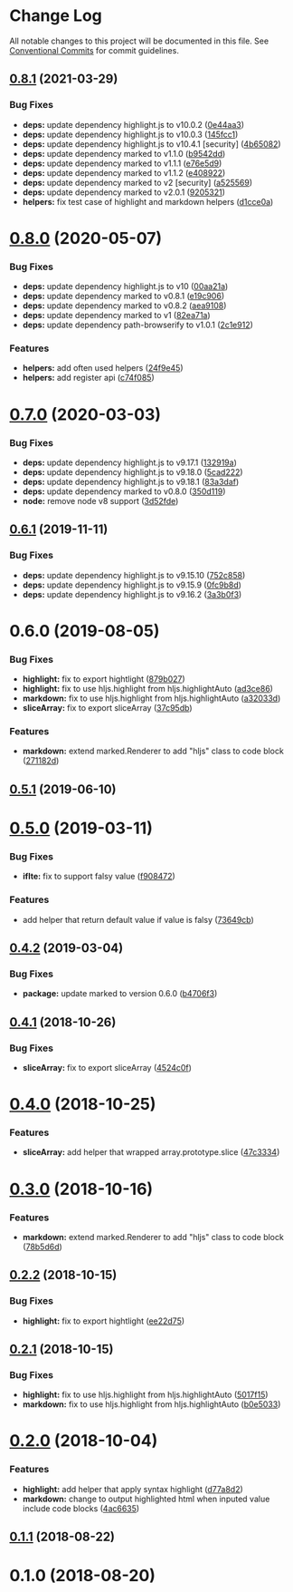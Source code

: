 # Change Log

All notable changes to this project will be documented in this file.
See [Conventional Commits](https://conventionalcommits.org) for commit guidelines.

## [0.8.1](https://github.com/hidoo/handlebars-lib/compare/v0.8.0...v0.8.1) (2021-03-29)


### Bug Fixes

* **deps:** update dependency highlight.js to v10.0.2 ([0e44aa3](https://github.com/hidoo/handlebars-lib/commit/0e44aa3854ff81588164053788bad341cf404e81))
* **deps:** update dependency highlight.js to v10.0.3 ([145fcc1](https://github.com/hidoo/handlebars-lib/commit/145fcc134393ed7f78aa939f152cc36e9f3f929c))
* **deps:** update dependency highlight.js to v10.4.1 [security] ([4b65082](https://github.com/hidoo/handlebars-lib/commit/4b65082a04ff19f07ae127557fb8b0bfc541e88a))
* **deps:** update dependency marked to v1.1.0 ([b9542dd](https://github.com/hidoo/handlebars-lib/commit/b9542ddefefb2928a8debbfbd1e7bb4346e96661))
* **deps:** update dependency marked to v1.1.1 ([e76e5d9](https://github.com/hidoo/handlebars-lib/commit/e76e5d9dbb9f37084ddd72a1c65727c993861b59))
* **deps:** update dependency marked to v1.1.2 ([e408922](https://github.com/hidoo/handlebars-lib/commit/e4089226c17a1be1c22585f02208079e3517162c))
* **deps:** update dependency marked to v2 [security] ([a525569](https://github.com/hidoo/handlebars-lib/commit/a525569bcf70ff9102b17a58f0de97273d9ffb3b))
* **deps:** update dependency marked to v2.0.1 ([9205321](https://github.com/hidoo/handlebars-lib/commit/92053218b2672c684dadbd5b01dd2aa31d0666d8))
* **helpers:** fix test case of highlight and markdown helpers ([d1cce0a](https://github.com/hidoo/handlebars-lib/commit/d1cce0a3fee5930153c712db77a2c579f1de7eff))





# [0.8.0](https://github.com/hidoo/handlebars-lib/compare/v0.7.0...v0.8.0) (2020-05-07)


### Bug Fixes

* **deps:** update dependency highlight.js to v10 ([00aa21a](https://github.com/hidoo/handlebars-lib/commit/00aa21abb32483b7335edbcc4d997772f1a05c53))
* **deps:** update dependency marked to v0.8.1 ([e19c906](https://github.com/hidoo/handlebars-lib/commit/e19c90642fd63cdd50d846b442019b0652e78d0f))
* **deps:** update dependency marked to v0.8.2 ([aea9108](https://github.com/hidoo/handlebars-lib/commit/aea91084b9596b0687e74c10a16d8913fd1c061e))
* **deps:** update dependency marked to v1 ([82ea71a](https://github.com/hidoo/handlebars-lib/commit/82ea71a27e3e26b600cdeae28035ec46175e4075))
* **deps:** update dependency path-browserify to v1.0.1 ([2c1e912](https://github.com/hidoo/handlebars-lib/commit/2c1e9125bbd3d3e439841dc8b8246226864c48b4))


### Features

* **helpers:** add often used helpers ([24f9e45](https://github.com/hidoo/handlebars-lib/commit/24f9e45fb77f31427f6e43cb99462bd1aedbf608))
* **helpers:** add register api ([c74f085](https://github.com/hidoo/handlebars-lib/commit/c74f085f26b60629e04a7de543d374db72e63d58))





# [0.7.0](https://github.com/hidoo/handlebars-lib/compare/v0.6.1...v0.7.0) (2020-03-03)


### Bug Fixes

* **deps:** update dependency highlight.js to v9.17.1 ([132919a](https://github.com/hidoo/handlebars-lib/commit/132919ac9a41b6b185c55fa21c848fe2309b528c))
* **deps:** update dependency highlight.js to v9.18.0 ([5cad222](https://github.com/hidoo/handlebars-lib/commit/5cad22200f9f9ec7e690e9bc41ef313dba3e5a85))
* **deps:** update dependency highlight.js to v9.18.1 ([83a3daf](https://github.com/hidoo/handlebars-lib/commit/83a3dafc336930b1d95b8383324d354f46d883da))
* **deps:** update dependency marked to v0.8.0 ([350d119](https://github.com/hidoo/handlebars-lib/commit/350d11941987d4290d7588344f92ca850ccd3e04))
* **node:** remove node v8 support ([3d52fde](https://github.com/hidoo/handlebars-lib/commit/3d52fde59fad4484146fe923597bd2106c89f4cd))





## [0.6.1](https://github.com/hidoo/handlebars-lib/compare/v0.6.0...v0.6.1) (2019-11-11)


### Bug Fixes

* **deps:** update dependency highlight.js to v9.15.10 ([752c858](https://github.com/hidoo/handlebars-lib/commit/752c858))
* **deps:** update dependency highlight.js to v9.15.9 ([0fc9b8d](https://github.com/hidoo/handlebars-lib/commit/0fc9b8d))
* **deps:** update dependency highlight.js to v9.16.2 ([3a3b0f3](https://github.com/hidoo/handlebars-lib/commit/3a3b0f3))





# 0.6.0 (2019-08-05)


### Bug Fixes

* **highlight:** fix to export hightlight ([879b027](https://github.com/hidoo/handlebars-lib/commit/879b027))
* **highlight:** fix to use hljs.highlight from hljs.highlightAuto ([ad3ce86](https://github.com/hidoo/handlebars-lib/commit/ad3ce86))
* **markdown:** fix to use hljs.highlight from hljs.highlightAuto ([a32033d](https://github.com/hidoo/handlebars-lib/commit/a32033d))
* **sliceArray:** fix to export sliceArray ([37c95db](https://github.com/hidoo/handlebars-lib/commit/37c95db))


### Features

* **markdown:** extend marked.Renderer to add "hljs" class to code block ([271182d](https://github.com/hidoo/handlebars-lib/commit/271182d))





<a name="0.5.1"></a>
## [0.5.1](https://github.com/hidoo/handlebars-helpers/compare/v0.5.0...v0.5.1) (2019-06-10)



<a name="0.5.0"></a>
# [0.5.0](https://github.com/hidoo/handlebars-helpers/compare/v0.4.2...v0.5.0) (2019-03-11)


### Bug Fixes

* **iflte:** fix to support falsy value ([f908472](https://github.com/hidoo/handlebars-helpers/commit/f908472))


### Features

* add helper that return default value if value is falsy ([73649cb](https://github.com/hidoo/handlebars-helpers/commit/73649cb))



<a name="0.4.2"></a>
## [0.4.2](https://github.com/hidoo/handlebars-helpers/compare/v0.4.1...v0.4.2) (2019-03-04)


### Bug Fixes

* **package:** update marked to version 0.6.0 ([b4706f3](https://github.com/hidoo/handlebars-helpers/commit/b4706f3))



<a name="0.4.1"></a>
## [0.4.1](https://github.com/hidoo/handlebars-helpers/compare/v0.4.0...v0.4.1) (2018-10-26)


### Bug Fixes

* **sliceArray:** fix to export sliceArray ([4524c0f](https://github.com/hidoo/handlebars-helpers/commit/4524c0f))



<a name="0.4.0"></a>
# [0.4.0](https://github.com/hidoo/handlebars-helpers/compare/v0.3.0...v0.4.0) (2018-10-25)


### Features

* **sliceArray:** add helper that wrapped array.prototype.slice ([47c3334](https://github.com/hidoo/handlebars-helpers/commit/47c3334))



<a name="0.3.0"></a>
# [0.3.0](https://github.com/hidoo/handlebars-helpers/compare/v0.2.2...v0.3.0) (2018-10-16)


### Features

* **markdown:** extend marked.Renderer to add "hljs" class to code block ([78b5d6d](https://github.com/hidoo/handlebars-helpers/commit/78b5d6d))



<a name="0.2.2"></a>
## [0.2.2](https://github.com/hidoo/handlebars-helpers/compare/v0.2.1...v0.2.2) (2018-10-15)


### Bug Fixes

* **highlight:** fix to export hightlight ([ee22d75](https://github.com/hidoo/handlebars-helpers/commit/ee22d75))



<a name="0.2.1"></a>
## [0.2.1](https://github.com/hidoo/handlebars-helpers/compare/v0.2.0...v0.2.1) (2018-10-15)


### Bug Fixes

* **highlight:** fix to use hljs.highlight from hljs.highlightAuto ([5017f15](https://github.com/hidoo/handlebars-helpers/commit/5017f15))
* **markdown:** fix to use hljs.highlight from hljs.highlightAuto ([b0e5033](https://github.com/hidoo/handlebars-helpers/commit/b0e5033))



<a name="0.2.0"></a>
# [0.2.0](https://github.com/hidoo/handlebars-helpers/compare/v0.1.1...v0.2.0) (2018-10-04)


### Features

* **highlight:** add helper that apply syntax highlight ([d77a8d2](https://github.com/hidoo/handlebars-helpers/commit/d77a8d2))
* **markdown:** change to output highlighted html when inputed value include code blocks ([4ac6635](https://github.com/hidoo/handlebars-helpers/commit/4ac6635))



<a name="0.1.1"></a>
## [0.1.1](https://github.com/hidoo/handlebars-helpers/compare/v0.1.0...v0.1.1) (2018-08-22)



<a name="0.1.0"></a>
# 0.1.0 (2018-08-20)
